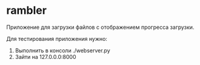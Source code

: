 # rambler
Приложение для загрузки файлов с отображением прогресса загрузки.

Для тестирования приложения нужно:
1) Выполнить в консоли ./webserver.py
2) Зайти на 127.0.0.0:8000
